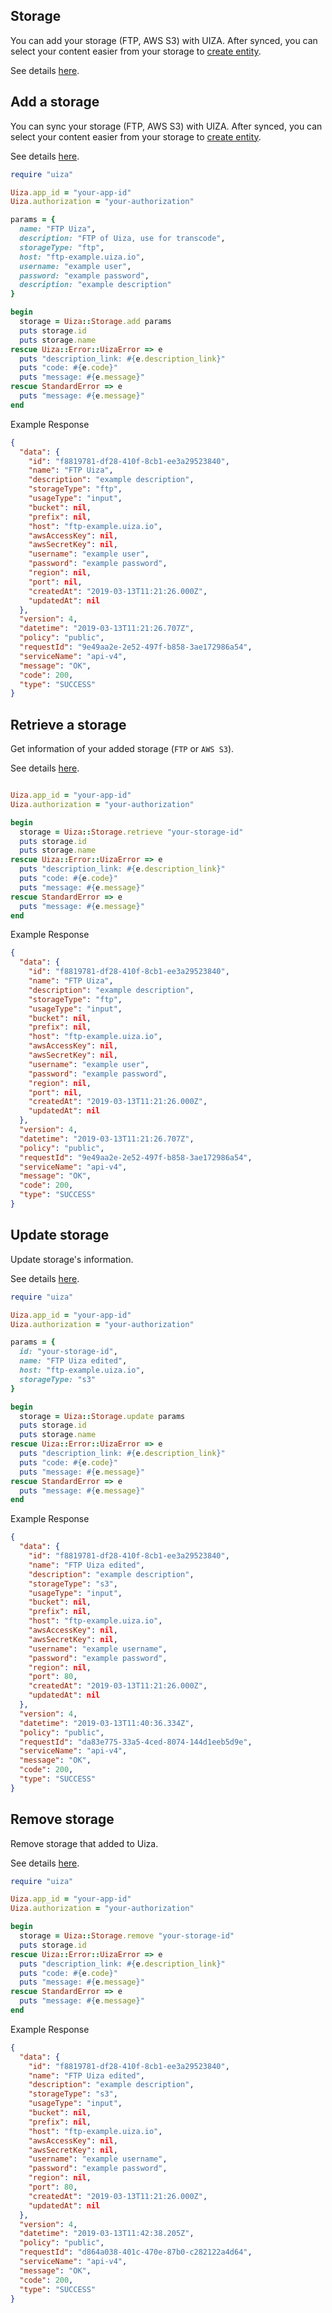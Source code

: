 ## Storage
You can add your storage (FTP, AWS S3) with UIZA.
After synced, you can select your content easier from your storage to [create entity](https://docs.uiza.io/#create-entity).

See details [here](https://dev-ap-southeast-1-api.uizadev.io/docs/#api-Media_Storage).

## Add a storage
You can sync your storage (FTP, AWS S3) with UIZA.
After synced, you can select your content easier from your storage to [create entity](https://docs.uiza.io/#create-entity).

See details [here](https://dev-ap-southeast-1-api.uizadev.io/docs/#api-Media_Storage-create_storage).

```ruby
require "uiza"

Uiza.app_id = "your-app-id"
Uiza.authorization = "your-authorization"

params = {
  name: "FTP Uiza",
  description: "FTP of Uiza, use for transcode",
  storageType: "ftp",
  host: "ftp-example.uiza.io",
  username: "example user",
  password: "example password",
  description: "example description"
}

begin
  storage = Uiza::Storage.add params
  puts storage.id
  puts storage.name
rescue Uiza::Error::UizaError => e
  puts "description_link: #{e.description_link}"
  puts "code: #{e.code}"
  puts "message: #{e.message}"
rescue StandardError => e
  puts "message: #{e.message}"
end
```

Example Response
```json
{
  "data": {
    "id": "f8819781-df28-410f-8cb1-ee3a29523840",
    "name": "FTP Uiza",
    "description": "example description",
    "storageType": "ftp",
    "usageType": "input",
    "bucket": nil,
    "prefix": nil,
    "host": "ftp-example.uiza.io",
    "awsAccessKey": nil,
    "awsSecretKey": nil,
    "username": "example user",
    "password": "example password",
    "region": nil,
    "port": nil,
    "createdAt": "2019-03-13T11:21:26.000Z",
    "updatedAt": nil
  },
  "version": 4,
  "datetime": "2019-03-13T11:21:26.707Z",
  "policy": "public",
  "requestId": "9e49aa2e-2e52-497f-b858-3ae172986a54",
  "serviceName": "api-v4",
  "message": "OK",
  "code": 200,
  "type": "SUCCESS"
}
```

## Retrieve a storage
Get information of your added storage (`FTP` or `AWS S3`).

See details [here](https://dev-ap-southeast-1-api.uizadev.io/docs/#api-Media_Storage-list_storage).

```ruby

Uiza.app_id = "your-app-id"
Uiza.authorization = "your-authorization"

begin
  storage = Uiza::Storage.retrieve "your-storage-id"
  puts storage.id
  puts storage.name
rescue Uiza::Error::UizaError => e
  puts "description_link: #{e.description_link}"
  puts "code: #{e.code}"
  puts "message: #{e.message}"
rescue StandardError => e
  puts "message: #{e.message}"
end
```

Example Response
```json
{
  "data": {
    "id": "f8819781-df28-410f-8cb1-ee3a29523840",
    "name": "FTP Uiza",
    "description": "example description",
    "storageType": "ftp",
    "usageType": "input",
    "bucket": nil,
    "prefix": nil,
    "host": "ftp-example.uiza.io",
    "awsAccessKey": nil,
    "awsSecretKey": nil,
    "username": "example user",
    "password": "example password",
    "region": nil,
    "port": nil,
    "createdAt": "2019-03-13T11:21:26.000Z",
    "updatedAt": nil
  },
  "version": 4,
  "datetime": "2019-03-13T11:21:26.707Z",
  "policy": "public",
  "requestId": "9e49aa2e-2e52-497f-b858-3ae172986a54",
  "serviceName": "api-v4",
  "message": "OK",
  "code": 200,
  "type": "SUCCESS"
}
```

## Update storage
Update storage's information.

See details [here](https://dev-ap-southeast-1-api.uizadev.io/docs/#api-Media_Storage-update_storage).

```ruby
require "uiza"

Uiza.app_id = "your-app-id"
Uiza.authorization = "your-authorization"

params = {
  id: "your-storage-id",
  name: "FTP Uiza edited",
  host: "ftp-example.uiza.io",
  storageType: "s3"
}

begin
  storage = Uiza::Storage.update params
  puts storage.id
  puts storage.name
rescue Uiza::Error::UizaError => e
  puts "description_link: #{e.description_link}"
  puts "code: #{e.code}"
  puts "message: #{e.message}"
rescue StandardError => e
  puts "message: #{e.message}"
end
```

Example Response
```json
{
  "data": {
    "id": "f8819781-df28-410f-8cb1-ee3a29523840",
    "name": "FTP Uiza edited",
    "description": "example description",
    "storageType": "s3",
    "usageType": "input",
    "bucket": nil,
    "prefix": nil,
    "host": "ftp-example.uiza.io",
    "awsAccessKey": nil,
    "awsSecretKey": nil,
    "username": "example username",
    "password": "example password",
    "region": nil,
    "port": 80,
    "createdAt": "2019-03-13T11:21:26.000Z",
    "updatedAt": nil
  },
  "version": 4,
  "datetime": "2019-03-13T11:40:36.334Z",
  "policy": "public",
  "requestId": "da83e775-33a5-4ced-8074-144d1eeb5d9e",
  "serviceName": "api-v4",
  "message": "OK",
  "code": 200,
  "type": "SUCCESS"
}
```

## Remove storage
Remove storage that added to Uiza.

See details [here](https://dev-ap-southeast-1-api.uizadev.io/docs/#api-Media_Storage-delete_storage).

```ruby
require "uiza"

Uiza.app_id = "your-app-id"
Uiza.authorization = "your-authorization"

begin
  storage = Uiza::Storage.remove "your-storage-id"
  puts storage.id
rescue Uiza::Error::UizaError => e
  puts "description_link: #{e.description_link}"
  puts "code: #{e.code}"
  puts "message: #{e.message}"
rescue StandardError => e
  puts "message: #{e.message}"
end
```

Example Response
```json
{
  "data": {
    "id": "f8819781-df28-410f-8cb1-ee3a29523840",
    "name": "FTP Uiza edited",
    "description": "example description",
    "storageType": "s3",
    "usageType": "input",
    "bucket": nil,
    "prefix": nil,
    "host": "ftp-example.uiza.io",
    "awsAccessKey": nil,
    "awsSecretKey": nil,
    "username": "example username",
    "password": "example password",
    "region": nil,
    "port": 80,
    "createdAt": "2019-03-13T11:21:26.000Z",
    "updatedAt": nil
  },
  "version": 4,
  "datetime": "2019-03-13T11:42:38.205Z",
  "policy": "public",
  "requestId": "d864a038-401c-470e-87b0-c282122a4d64",
  "serviceName": "api-v4",
  "message": "OK",
  "code": 200,
  "type": "SUCCESS"
}
```
